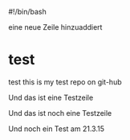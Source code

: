 #!/bin/bash


eine neue Zeile hinzuaddiert


test
====

test
this is my test repo on git-hub

Und das ist eine Testzeile

Und das ist noch eine Testzeile


Und noch ein Test am 21.3.15
